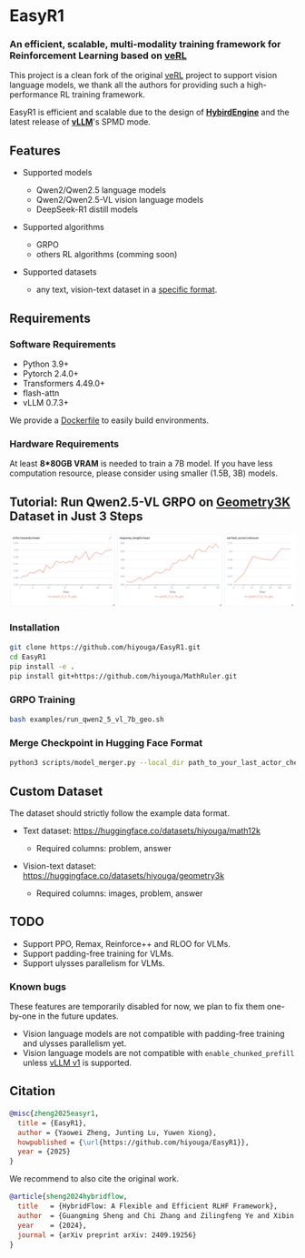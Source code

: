 # EasyR1

### An efficient, scalable, multi-modality training framework for Reinforcement Learning based on [veRL](https://github.com/volcengine/verl)

This project is a clean fork of the original [veRL](https://github.com/volcengine/verl) project to support vision language models, we thank all the authors for providing such a high-performance RL training framework.

EasyR1 is efficient and scalable due to the design of **[HybirdEngine](https://arxiv.org/abs/2409.19256)** and the latest release of **[vLLM](https://github.com/vllm-project/vllm)**'s SPMD mode.

## Features

- Supported models
  - Qwen2/Qwen2.5 language models
  - Qwen2/Qwen2.5-VL vision language models
  - DeepSeek-R1 distill models

- Supported algorithms
  - GRPO
  - others RL algorithms (comming soon)

- Supported datasets
  - any text, vision-text dataset in a [specific format](#custom-dataset).

## Requirements

### Software Requirements

- Python 3.9+
- Pytorch 2.4.0+
- Transformers 4.49.0+
- flash-attn
- vLLM 0.7.3+

We provide a [Dockerfile](./Dockerfile) to easily build environments.

### Hardware Requirements

At least **8*80GB VRAM** is needed to train a 7B model. If you have less computation resource, please consider using smaller (1.5B, 3B) models.

## Tutorial: Run Qwen2.5-VL GRPO on [Geometry3K](https://huggingface.co/datasets/hiyouga/geometry3k) Dataset in Just 3 Steps

![image](assets/qwen2_5_vl_7b_geo.png)

### Installation

```bash
git clone https://github.com/hiyouga/EasyR1.git
cd EasyR1
pip install -e .
pip install git+https://github.com/hiyouga/MathRuler.git
```

### GRPO Training

```bash
bash examples/run_qwen2_5_vl_7b_geo.sh
```

### Merge Checkpoint in Hugging Face Format

```bash
python3 scripts/model_merger.py --local_dir path_to_your_last_actor_checkpoint
```

## Custom Dataset

The dataset should strictly follow the example data format.

- Text dataset: https://huggingface.co/datasets/hiyouga/math12k
    - Required columns: problem, answer

- Vision-text dataset: https://huggingface.co/datasets/hiyouga/geometry3k
    - Required columns: images, problem, answer

## TODO

- Support PPO, Remax, Reinforce++ and RLOO for VLMs.
- Support padding-free training for VLMs.
- Support ulysses parallelism for VLMs.

### Known bugs

These features are temporarily disabled for now, we plan to fix them one-by-one in the future updates.

- Vision language models are not compatible with padding-free training and ulysses parallelism yet.
- Vision language models are not compatible with `enable_chunked_prefill` unless [vLLM v1](https://blog.vllm.ai/2025/01/27/v1-alpha-release.html) is supported.

## Citation

```bibtex
@misc{zheng2025easyr1,
  title = {EasyR1},
  author = {Yaowei Zheng, Junting Lu, Yuwen Xiong},
  howpublished = {\url{https://github.com/hiyouga/EasyR1}},
  year = {2025}
}
```

We recommend to also cite the original work.

```bibtex
@article{sheng2024hybridflow,
  title   = {HybridFlow: A Flexible and Efficient RLHF Framework},
  author  = {Guangming Sheng and Chi Zhang and Zilingfeng Ye and Xibin Wu and Wang Zhang and Ru Zhang and Yanghua Peng and Haibin Lin and Chuan Wu},
  year    = {2024},
  journal = {arXiv preprint arXiv: 2409.19256}
}
```
